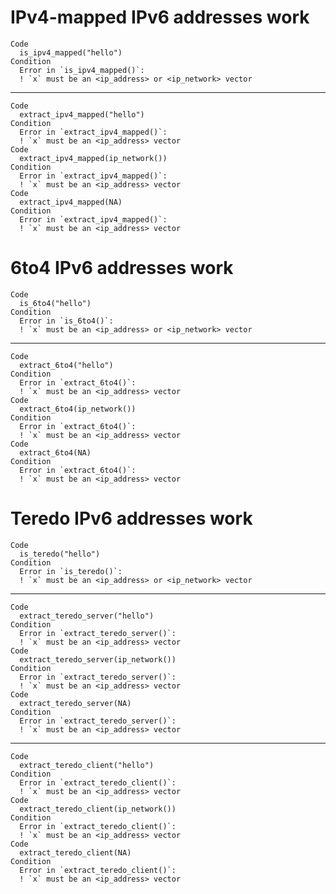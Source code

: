# IPv4-mapped IPv6 addresses work

    Code
      is_ipv4_mapped("hello")
    Condition
      Error in `is_ipv4_mapped()`:
      ! `x` must be an <ip_address> or <ip_network> vector

---

    Code
      extract_ipv4_mapped("hello")
    Condition
      Error in `extract_ipv4_mapped()`:
      ! `x` must be an <ip_address> vector
    Code
      extract_ipv4_mapped(ip_network())
    Condition
      Error in `extract_ipv4_mapped()`:
      ! `x` must be an <ip_address> vector
    Code
      extract_ipv4_mapped(NA)
    Condition
      Error in `extract_ipv4_mapped()`:
      ! `x` must be an <ip_address> vector

# 6to4 IPv6 addresses work

    Code
      is_6to4("hello")
    Condition
      Error in `is_6to4()`:
      ! `x` must be an <ip_address> or <ip_network> vector

---

    Code
      extract_6to4("hello")
    Condition
      Error in `extract_6to4()`:
      ! `x` must be an <ip_address> vector
    Code
      extract_6to4(ip_network())
    Condition
      Error in `extract_6to4()`:
      ! `x` must be an <ip_address> vector
    Code
      extract_6to4(NA)
    Condition
      Error in `extract_6to4()`:
      ! `x` must be an <ip_address> vector

# Teredo IPv6 addresses work

    Code
      is_teredo("hello")
    Condition
      Error in `is_teredo()`:
      ! `x` must be an <ip_address> or <ip_network> vector

---

    Code
      extract_teredo_server("hello")
    Condition
      Error in `extract_teredo_server()`:
      ! `x` must be an <ip_address> vector
    Code
      extract_teredo_server(ip_network())
    Condition
      Error in `extract_teredo_server()`:
      ! `x` must be an <ip_address> vector
    Code
      extract_teredo_server(NA)
    Condition
      Error in `extract_teredo_server()`:
      ! `x` must be an <ip_address> vector

---

    Code
      extract_teredo_client("hello")
    Condition
      Error in `extract_teredo_client()`:
      ! `x` must be an <ip_address> vector
    Code
      extract_teredo_client(ip_network())
    Condition
      Error in `extract_teredo_client()`:
      ! `x` must be an <ip_address> vector
    Code
      extract_teredo_client(NA)
    Condition
      Error in `extract_teredo_client()`:
      ! `x` must be an <ip_address> vector

